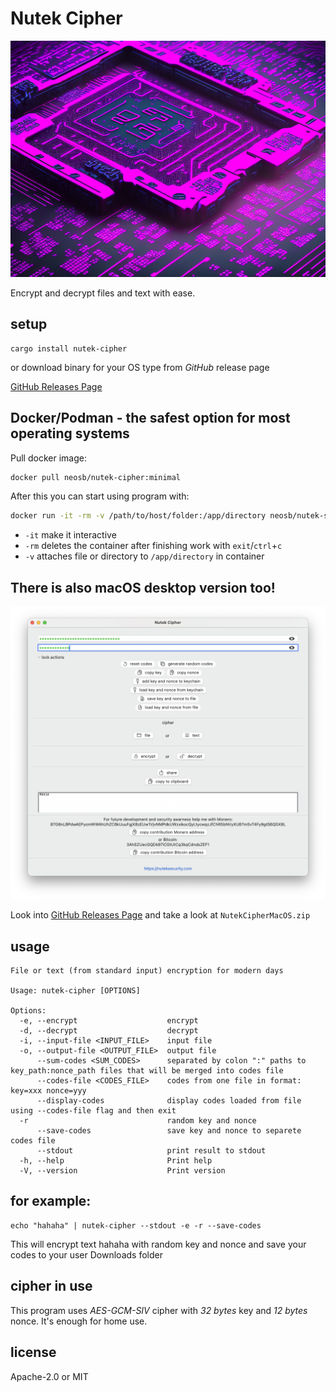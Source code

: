 # Nutek Cipher

![Nutek Cipher logo](logo-small.png)

Encrypt and decrypt files and text with ease.

## setup

```shell
cargo install nutek-cipher
```

or download binary for your OS type from _GitHub_ release page

[GitHub Releases Page](https://github.com/NutekSecurity/nutek-cipher/releases "Release Page")

## Docker/Podman - the safest option for most operating systems

Pull docker image:

```sh
docker pull neosb/nutek-cipher:minimal
```

After this you can start using program with:

```sh
docker run -it -rm -v /path/to/host/folder:/app/directory neosb/nutek-sipher:minimal nutek-cipher --help
```

* `-it` make it interactive
* `-rm` deletes the container after finishing work with `exit`/`ctrl`+`c`
* `-v` attaches file or directory to `/app/directory` in container

## There is also macOS desktop version too!

![macOS desktop](macOS-GUI.png)

Look into [GitHub Releases Page](https://github.com/NutekSecurity/nutek-cipher/releases "Release Page") and take a look at
`NutekCipherMacOS.zip`

## usage

```shell
File or text (from standard input) encryption for modern days

Usage: nutek-cipher [OPTIONS]

Options:
  -e, --encrypt                    encrypt
  -d, --decrypt                    decrypt
  -i, --input-file <INPUT_FILE>    input file
  -o, --output-file <OUTPUT_FILE>  output file
      --sum-codes <SUM_CODES>      separated by colon ":" paths to key_path:nonce_path files that will be merged into codes file
      --codes-file <CODES_FILE>    codes from one file in format: key=xxx nonce=yyy
      --display-codes              display codes loaded from file using --codes-file flag and then exit
  -r                               random key and nonce
      --save-codes                 save key and nonce to separete codes file
      --stdout                     print result to stdout
  -h, --help                       Print help
  -V, --version                    Print version
```

## for example:

```shell
echo "hahaha" | nutek-cipher --stdout -e -r --save-codes
```

This will encrypt text hahaha with random key and nonce and save your codes to your user Downloads folder

## cipher in use

This program uses *AES-GCM-SIV* cipher with *32 bytes* key and *12 bytes* nonce. It's enough for home use.

## license

Apache-2.0 or MIT
